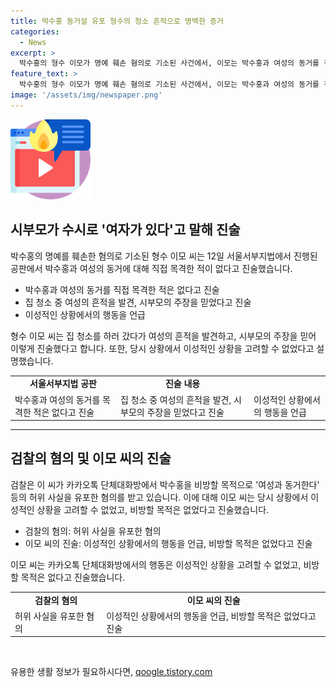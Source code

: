 ```yaml
---
title: 박수홍 동거설 유포 형수의 청소 흔적으로 명백한 증거
categories:
  - News
excerpt: >
  박수홍의 형수 이모가 명예 훼손 혐의로 기소된 사건에서, 이모는 박수홍과 여성의 동거를 직접 목격하지 않았고, 집 청소 중 여성의 흔적을 발견해 믿었다고 주장했다. 또한, 시부모가 여자가 있다고 수시로 말했다며 동거를 단정한 이유를 설명했다. 이모는 카카오톡 대화방에서 박수홍을 비방한 혐의도 받고 있으며, 또 다른 혐의로는 박수홍의 친형 부부가 출연료를 횡령한 혐의로 기소된 사건도 함께 진행 중이다.
feature_text: >
  박수홍의 형수 이모가 명예 훼손 혐의로 기소된 사건에서, 이모는 박수홍과 여성의 동거를 직접 목격하지 않았고, 집 청소 중 여성의 흔적을 발견해 믿었다고 주장했다. 또한, 시부모가 여자가 있다고 수시로 말했다며 동거를 단정한 이유를 설명했다. 이모는 카카오톡 대화방에서 박수홍을 비방한 혐의도 받고 있으며, 또 다른 혐의로는 박수홍의 친형 부부가 출연료를 횡령한 혐의로 기소된 사건도 함께 진행 중이다.
image: '/assets/img/newspaper.png'
---
```


<p><img src="/assets/img/news.png" alt="rentncar 속보" /></p>

<h2 data-ke-size="size26">시부모가 수시로 '여자가 있다'고 말해 진술</h2>

<p data-ke-size="size16">박수홍의 명예를 훼손한 혐의로 기소된 형수 이모 씨는 12일 서울서부지법에서 진행된 공판에서 박수홍과 여성의 동거에 대해 직접 목격한 적이 없다고 진술했습니다. </p>

<ul>
<li>박수홍과 여성의 동거를 직접 목격한 적은 없다고 진술</li>
<li>집 청소 중 여성의 흔적을 발견, 시부모의 주장을 믿었다고 진술</li>
<li>이성적인 상황에서의 행동을 언급</li>
</ul>

<p data-ke-size="size16">형수 이모 씨는 집 청소를 하러 갔다가 여성의 흔적을 발견하고, 시부모의 주장을 믿어 이렇게 진술했다고 합니다. 또한, 당시 상황에서 이성적인 상황을 고려할 수 없었다고 설명했습니다. </p>

<table>
<tr>
<td style="text-align: center; height: 17px;"><b>서울서부지법 공판</b></td>
<td style="text-align: center; height: 17px;"><b>진술 내용</b></td>
</tr>
<tr>
<td style="text-align: left; height: 17px;">박수홍과 여성의 동거를 목격한 적은 없다고 진술</td>
<td style="text-align: left; height: 17px;">집 청소 중 여성의 흔적을 발견, 시부모의 주장을 믿었다고 진술</td>
<td style="text-align: left; height: 17px;">이성적인 상황에서의 행동을 언급</td>
</tr>
</table>

<hr>

<h2 data-ke-size="size26">검찰의 혐의 및 이모 씨의 진술</h2>

<p data-ke-size="size16">검찰은 이 씨가 카카오톡 단체대화방에서 박수홍을 비방할 목적으로 '여성과 동거한다' 등의 허위 사실을 유포한 혐의를 받고 있습니다. 이에 대해 이모 씨는 당시 상황에서 이성적인 상황을 고려할 수 없었고, 비방할 목적은 없었다고 진술했습니다.</p>

<ul>
<li>검찰의 혐의: 허위 사실을 유포한 혐의</li>
<li>이모 씨의 진술: 이성적인 상황에서의 행동을 언급, 비방할 목적은 없었다고 진술</li>
</ul>

<p data-ke-size="size16">이모 씨는 카카오톡 단체대화방에서의 행동은 이성적인 상황을 고려할 수 없었고, 비방할 목적은 없다고 진술했습니다. </p>

<table>
<tr>
<td style="text-align: center; height: 17px;"><b>검찰의 혐의</b></td>
<td style="text-align: center; height: 17px;"><b>이모 씨의 진술</b></td>
</tr>
<tr>
<td style="text-align: left; height: 17px;">허위 사실을 유포한 혐의</td>
<td style="text-align: left; height: 17px;">이성적인 상황에서의 행동을 언급, 비방할 목적은 없었다고 진술</td>
</tr>
</table>

<p data-ke-size="size16">&nbsp;</p>
유용한 생활 정보가 필요하시다면, <a href="https://qoogle.tistory.com" rel="dofollow">qoogle.tistory.com</a>


